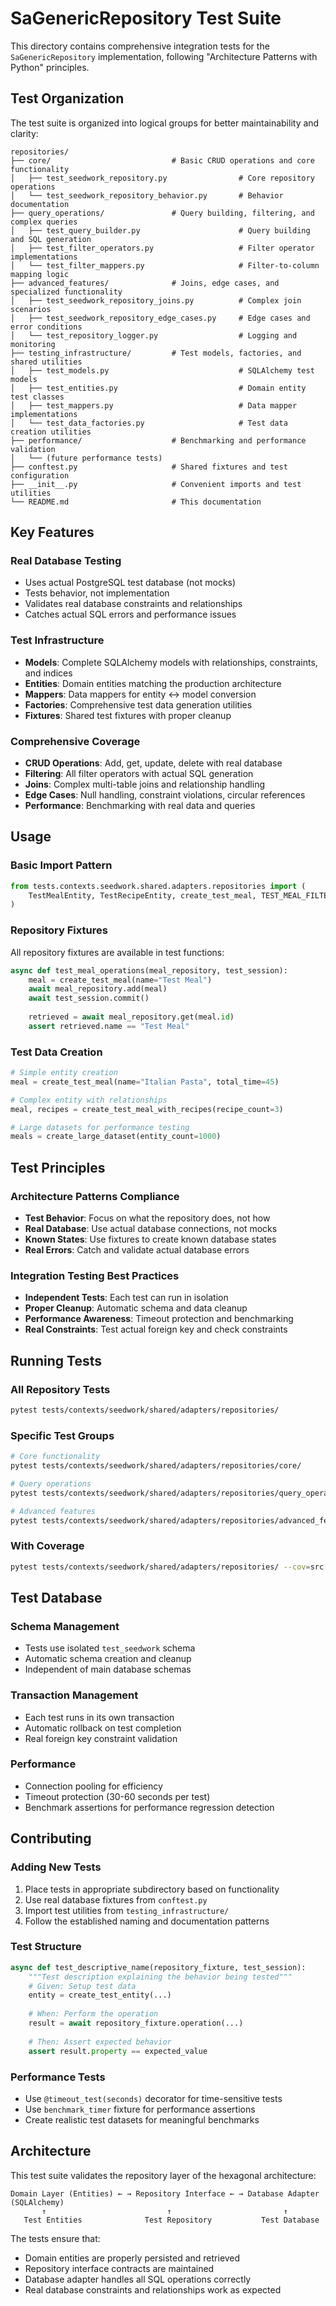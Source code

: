 # SaGenericRepository Test Suite

This directory contains comprehensive integration tests for the `SaGenericRepository` implementation, following "Architecture Patterns with Python" principles.

## Test Organization

The test suite is organized into logical groups for better maintainability and clarity:

```
repositories/
├── core/                           # Basic CRUD operations and core functionality
│   ├── test_seedwork_repository.py                # Core repository operations
│   └── test_seedwork_repository_behavior.py       # Behavior documentation
├── query_operations/               # Query building, filtering, and complex queries
│   ├── test_query_builder.py                      # Query building and SQL generation
│   ├── test_filter_operators.py                   # Filter operator implementations
│   └── test_filter_mappers.py                     # Filter-to-column mapping logic
├── advanced_features/              # Joins, edge cases, and specialized functionality
│   ├── test_seedwork_repository_joins.py          # Complex join scenarios
│   ├── test_seedwork_repository_edge_cases.py     # Edge cases and error conditions
│   └── test_repository_logger.py                  # Logging and monitoring
├── testing_infrastructure/         # Test models, factories, and shared utilities
│   ├── test_models.py                             # SQLAlchemy test models
│   ├── test_entities.py                           # Domain entity test classes
│   ├── test_mappers.py                            # Data mapper implementations
│   └── test_data_factories.py                     # Test data creation utilities
├── performance/                    # Benchmarking and performance validation
│   └── (future performance tests)
├── conftest.py                     # Shared fixtures and test configuration
├── __init__.py                     # Convenient imports and test utilities
└── README.md                       # This documentation
```

## Key Features

### Real Database Testing
- Uses actual PostgreSQL test database (not mocks)
- Tests behavior, not implementation
- Validates real database constraints and relationships
- Catches actual SQL errors and performance issues

### Test Infrastructure
- **Models**: Complete SQLAlchemy models with relationships, constraints, and indices
- **Entities**: Domain entities matching the production architecture
- **Mappers**: Data mappers for entity ↔ model conversion
- **Factories**: Comprehensive test data generation utilities
- **Fixtures**: Shared test fixtures with proper cleanup

### Comprehensive Coverage
- **CRUD Operations**: Add, get, update, delete with real database
- **Filtering**: All filter operators with actual SQL generation
- **Joins**: Complex multi-table joins and relationship handling
- **Edge Cases**: Null handling, constraint violations, circular references
- **Performance**: Benchmarking with real data and queries

## Usage

### Basic Import Pattern
```python
from tests.contexts.seedwork.shared.adapters.repositories import (
    TestMealEntity, TestRecipeEntity, create_test_meal, TEST_MEAL_FILTER_MAPPERS
)
```

### Repository Fixtures
All repository fixtures are available in test functions:
```python
async def test_meal_operations(meal_repository, test_session):
    meal = create_test_meal(name="Test Meal")
    await meal_repository.add(meal)
    await test_session.commit()
    
    retrieved = await meal_repository.get(meal.id)
    assert retrieved.name == "Test Meal"
```

### Test Data Creation
```python
# Simple entity creation
meal = create_test_meal(name="Italian Pasta", total_time=45)

# Complex entity with relationships
meal, recipes = create_test_meal_with_recipes(recipe_count=3)

# Large datasets for performance testing
meals = create_large_dataset(entity_count=1000)
```

## Test Principles

### Architecture Patterns Compliance
- **Test Behavior**: Focus on what the repository does, not how
- **Real Database**: Use actual database connections, not mocks
- **Known States**: Use fixtures to create known database states
- **Real Errors**: Catch and validate actual database errors

### Integration Testing Best Practices
- **Independent Tests**: Each test can run in isolation
- **Proper Cleanup**: Automatic schema and data cleanup
- **Performance Awareness**: Timeout protection and benchmarking
- **Real Constraints**: Test actual foreign key and check constraints

## Running Tests

### All Repository Tests
```bash
pytest tests/contexts/seedwork/shared/adapters/repositories/
```

### Specific Test Groups
```bash
# Core functionality
pytest tests/contexts/seedwork/shared/adapters/repositories/core/

# Query operations
pytest tests/contexts/seedwork/shared/adapters/repositories/query_operations/

# Advanced features
pytest tests/contexts/seedwork/shared/adapters/repositories/advanced_features/
```

### With Coverage
```bash
pytest tests/contexts/seedwork/shared/adapters/repositories/ --cov=src.contexts.seedwork.shared.adapters.repositories
```

## Test Database

### Schema Management
- Tests use isolated `test_seedwork` schema
- Automatic schema creation and cleanup
- Independent of main database schemas

### Transaction Management
- Each test runs in its own transaction
- Automatic rollback on test completion
- Real foreign key constraint validation

### Performance
- Connection pooling for efficiency
- Timeout protection (30-60 seconds per test)
- Benchmark assertions for performance regression detection

## Contributing

### Adding New Tests
1. Place tests in appropriate subdirectory based on functionality
2. Use real database fixtures from `conftest.py`
3. Import test utilities from `testing_infrastructure/`
4. Follow the established naming and documentation patterns

### Test Structure
```python
async def test_descriptive_name(repository_fixture, test_session):
    """Test description explaining the behavior being tested"""
    # Given: Setup test data
    entity = create_test_entity(...)
    
    # When: Perform the operation
    result = await repository_fixture.operation(...)
    
    # Then: Assert expected behavior
    assert result.property == expected_value
```

### Performance Tests
- Use `@timeout_test(seconds)` decorator for time-sensitive tests
- Use `benchmark_timer` fixture for performance assertions
- Create realistic test datasets for meaningful benchmarks

## Architecture

This test suite validates the repository layer of the hexagonal architecture:

```
Domain Layer (Entities) ← → Repository Interface ← → Database Adapter (SQLAlchemy)
       ↑                           ↑                         ↑
   Test Entities              Test Repository           Test Database
```

The tests ensure that:
- Domain entities are properly persisted and retrieved
- Repository interface contracts are maintained
- Database adapter handles all SQL operations correctly
- Real database constraints and relationships work as expected 